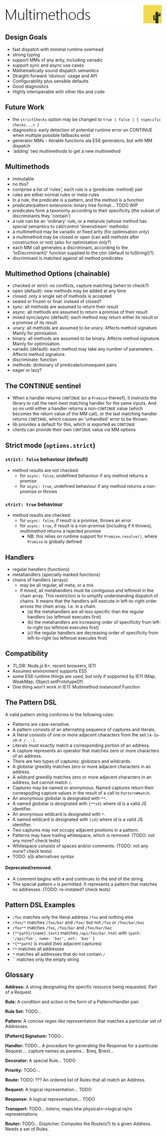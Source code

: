 
<!-- <img width="64px" height="64px" src="./extras/multimethods-logo.png" alt="Logo" /> -->
![Multimethods](./extras/multimethods-title.png)


## Design Goals
- fast dispatch with minimal runtime overhead
- strong typing
- support MMs of any arity, including variadic
- support sync and async use cases
- Mathematically sound dispatch semantics
- Straight-forward 'obvious' usage and API
- Configurability plus sensible defaults
- Good diagnostics
- Highly interoperable with other libs and code


## Future Work
- the `strictChecks` option may be changed to `true | false | { <specific checks...> }`
- diagnostics: early detection of potential runtime error on CONTINUE when multiple possible fallbacks exist
- generator MMs - iterable functions ala ES6 generators, but with MM dispatch
- 'adding' two multimethods to get a new multimethod


## Multimethods
- immutable
- no this?
- comprise a list of 'rules', each rule is a {predicate: method} pair
- rules are either normal rules or meta-rules
- In a rule, the predicate is a pattern, and the method is a function
- predicate/pattern extensions: binary tree format... TODO WIP
- predicates form a taxonomy according to their specificity (the subset of discriminants they 'contain')
- a rule can be an 'ordinary' rule, or a metarule (whose method has special semantics to call/control 'downstream' methods)
- a multimethod may be variadic or fixed arity (for optimisation only)
- a multimethod may be closed or open (can add methods after construction or not) (also for optimisation only?)
- each MM call generates a discriminant, according to the 'toDiscriminant()' function supplied to the ctor (default to toString()?)
- discriminant is matched against all method predicates


## Multimethod Options (chainable)
- checked or strict: no conflicts, capture matching (when to check?)
- open (default): new methods may be added at any time
- closed: only a single set of methods is accepted
- sealed or frozen or final: instead of closed?
- sync: all methods are assumed to return their result
- async: all methods are assumed to return a promise of their result
- mixed sync/async (default): each method may return either its result or a promise of its result
- unary: all methods are assumed to be unary. Affects method signature. Mainly for ptimisation.
- binary: all methods are assumed to be binary. Affects method signature. Mainly for optimisation.
- variadic (default): each method may take any number of parameters. Affects method signature.
- discriminate: function
- methods: dictionary of predicate/consequent pairs
- eager or lazy?


## The CONTINUE sentinel
- When a handler returns `CONTINUE` (or a `Promise` thereof), it instructs the library to call the next-best matching handler for the same inputs. And so on until either a handler returns a non-`CONTINUE` value (which becomes the return value of the MM call), or the last matching handler returns `CONTINUE`, which causes an 'unhandled' error to be thrown.
- lib provides a default for this, which is exported as `CONTINUE`
- clients can provide their own `CONTINUE` value via MM options


## Strict mode (`options.strict`)
### `strict: false` behaviour (default)
- method results are not checked:
  - for `async: false`, undefined behaviour if any method returns a promise
  - for `async: true`, undefined behaviour if any method returns a non-promise or throws
### `strict: true` behaviour
- method results are checked:
  - for `async: false`, if result is a promise, throws an error
  - for `async: true`, if result is a non-promise (including if it throws), multimethod returns a rejected promise
    - NB: this relies on runtime support for `Promise.resolve()`, where `Promise` is globally defined


## Handlers
- regular handlers (functions)
- metahandlers (specially marked functions)
- chains of handlers (arrays)
  - may be all regular, all meta, or a mix
  - if mixed, all metahandlers must be contiguous and leftmost in the chain array. This restriction is to simplify understanding dispatch of chains. It means that the handlers will execute in left-to-right order across the chain array. I.e. in a chain:
    - (a) the metahandlers are all less specific than the regular handlers (so leftmost executes first)
    - (b) the metahandlers are increasing order of specificity from left-to-right (so leftmost executes first)
    - (c) the regular handlers are decreasing order of specificity from left-to-right (so leftmost executes first)


## Compatibility
- TL;DR: Node.js 6+, recent browsers, IE11
- Assumes environment supports ES5
- some ES6 runtime things are used, but only if supported by IE11 (Map, WeakMap, Object.setPrototypeOf)
- One thing won't work in IE11: Multimethod instanceof Function 



## The Pattern DSL

A valid pattern string conforms to the following rules:
- Patterns are case-sensitive.
- A pattern consists of an alternating sequence of captures and literals.
- A literal consists of one or more adjacent characters from the set `[A-Za-z0-9 /._-]`.
- Literals must exactly match a corresponding portion of an address.
- A capture represents an operator that matches zero or more characters of an address.
- There are two types of captures: globstars and wildcards.
- A globstar greedily matches zero or more adjacent characters in an address.
- A wildcard greedily matches zero or more adjacent characters in an address, but cannot match `/`.
- Captures may be named or anonymous. Named captures return their correspoding capture values in the result of a call to `Pattern#match`.
- An anonymous globstar is designated with `**`.
- A named globstar is designated with `{**id}` where id is a valid JS identifier.
- An anonymous wildcard is designated with `*`.
- A named wildcard is designated with `{id}` where id is a valid JS identifier.
- Two captures may not occupy adjacent positions in a pattern.
- Patterns may have trailing whitespace, which is removed. (TODO: not any more? check tests)
- Whitespace consists of spaces and/or comments. (TODO: not any more? check tests)
- TODO: a|b alternatives syntax
#### Deprecated/removed:
- A comment begins with `#` and continues to the end of the string.
- The special pattern `∅` is permitted. It represents a pattern that matches no addresses. (TODO: re-instated? check tests)


## Pattern DSL Examples

- `/foo` matches only the literal address `/foo` and nothing else
- `/foo/*` matches `/foo/bar` and `/foo/` but not `/foo` or `/foo/bar/baz`
- `/foo**` matches `/foo`, `/foo/bar` and `/foo/bar/baz`
- `{**path}/{name}.{ext}` matches `/api/foo/bar.html` with `{path: '/api/foo', name: 'bar', ext: 'baz' }`
- `*{**path}` is invalid (two adjacent captures)
- `**` matches all addresses
- `*` matches all addresses that do not contain `/`
- `` matches only the empty string


## Glossary

**Address:** A string designating the specific resource being requested. Part of a Request.

**Rule:** A condition and action in the form of a Pattern/Handler pair.

**Rule Set:** TODO...

**Pattern:** A concise regex-like representation that matches a particular set of Addresses.

**[Pattern] Signature:** TODO...

**Handler:** TODO... A procedure for generating the Response for a particular Request.... capture names as params... $req, $next...

**Decorator:** A special Rule... TODO

**Priority:** TODO...

**Route:** TODO: ??? An ordered list of Rules that all match an Address.

**Request:** A logical representation... TODO

**Response:** A logical representation... TODO

**Transport:** TODO... listens; maps btw physical<-->logical rq/rs representations

**Router:** TODO... Disptcher. Computes the Route(s?) to a given Address. Needs a set of Rules.
